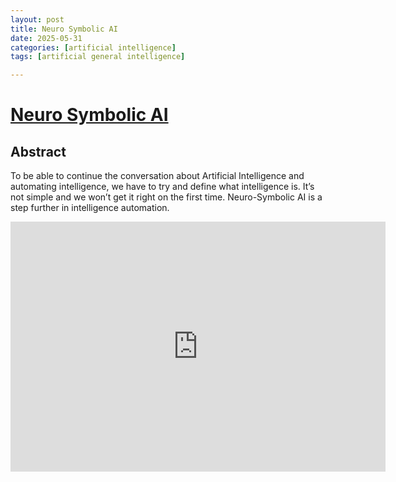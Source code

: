 ```yaml
---
layout: post
title: Neuro Symbolic AI
date: 2025-05-31
categories: [artificial intelligence]
tags: [artificial general intelligence]

---
```


# [Neuro Symbolic AI](https://www.youtube.com/watch?v=oqeRT4qUJ2c) 

## Abstract

To be able to continue the conversation about Artificial Intelligence and automating intelligence, we have to try and define what intelligence is. It’s not simple and we won’t get it right on the first time. Neuro-Symbolic AI is a step further in intelligence automation.

<iframe width="600" height="400" src="https://www.youtube.com/embed/oqeRT4qUJ2c?si=2vTVxhP_F1qb0Ep4" title="YouTube video player" frameborder="0" allow="accelerometer; autoplay; clipboard-write; encrypted-media; gyroscope; picture-in-picture; web-share" referrerpolicy="strict-origin-when-cross-origin" allowfullscreen></iframe>